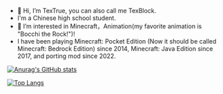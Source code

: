- 👋 Hi, I’m TexTrue, you can also call me TexBlock.
- I'm a Chinese high school student.
- 👀 I’m interested in Minecraft，Animation(my favorite animation is "Bocchi the Rock!")! 
- I have been playing Minecraft: Pocket Edition (Now it should be called Minecraft: Bedrock Edition) since 2014, Minecraft: Java Edition since 2017, and porting mod since 2022.

[![Anurag's GitHub stats](https://github-readme-stats.vercel.app/api?username=TexBlock&show_icons=true)](https://github.com/anuraghazra/github-readme-stats) 

[![Top Langs](https://github-readme-stats.vercel.app/api/top-langs/?username=TexBlock&layout=compact)](https://github.com/anuraghazra/github-readme-stats)

